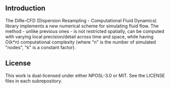 ## Introduction

The DiRe-CFD (Dispersion Resampling - Computational Fluid Dynamics) library implements a new numerical scheme for simulating fluid flow. The method - unlike previous ones - is not restricted spatially, can be computed with varying local precision/detail across time and space, while having O(k*n) computational complexity (where "n" is the number of simulated "nodes", "k" is a constant factor).

## License

This work is dual-licensed under either NPOSL-3.0 or MIT. See the LICENSE files in each subrepository.

